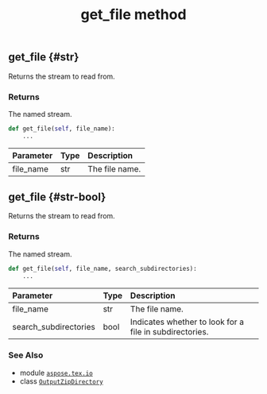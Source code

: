 ﻿---
title: get_file method
second_title: Aspose.TeX for Python via .NET API References
description: 
type: docs
weight: 30
url: /python-net/aspose.tex.io/outputzipdirectory/get_file/
is_root: false
---

## get_file {#str}

Returns the stream to read from.


### Returns 


The named stream.


```python
def get_file(self, file_name):
    ...
```


| Parameter | Type | Description |
| :- | :- | :- |
| file_name | str | The file name. |


## get_file {#str-bool}

Returns the stream to read from.


### Returns 


The named stream.


```python
def get_file(self, file_name, search_subdirectories):
    ...
```


| Parameter | Type | Description |
| :- | :- | :- |
| file_name | str | The file name. |
| search_subdirectories | bool | Indicates whether to look for a file in subdirectories. |



### See Also
* module [`aspose.tex.io`](../../)
* class [`OutputZipDirectory`](/tex/python-net/aspose.tex.io/outputzipdirectory)
